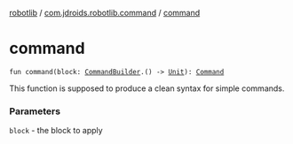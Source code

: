 [robotlib](../index.md) / [com.jdroids.robotlib.command](index.md) / [command](./command.md)

# command

`fun command(block: `[`CommandBuilder`](-command-builder/index.md)`.() -> `[`Unit`](https://kotlinlang.org/api/latest/jvm/stdlib/kotlin/-unit/index.html)`): `[`Command`](-command/index.md)

This function is supposed to produce a clean syntax for simple commands.

### Parameters

`block` - the block to apply